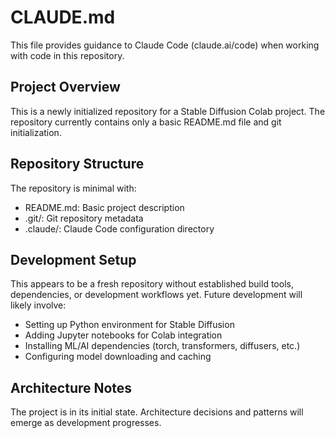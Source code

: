 # CLAUDE.md

This file provides guidance to Claude Code (claude.ai/code) when working with code in this repository.

## Project Overview

This is a newly initialized repository for a Stable Diffusion Colab project. The repository currently contains only a basic README.md file and git initialization.

## Repository Structure

The repository is minimal with:
- README.md: Basic project description
- .git/: Git repository metadata
- .claude/: Claude Code configuration directory

## Development Setup

This appears to be a fresh repository without established build tools, dependencies, or development workflows yet. Future development will likely involve:
- Setting up Python environment for Stable Diffusion
- Adding Jupyter notebooks for Colab integration
- Installing ML/AI dependencies (torch, transformers, diffusers, etc.)
- Configuring model downloading and caching

## Architecture Notes

The project is in its initial state. Architecture decisions and patterns will emerge as development progresses.
